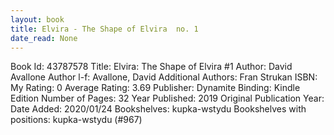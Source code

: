 ```yaml
---
layout: book
title: Elvira - The Shape of Elvira  no. 1
date_read: None
---
```


Book Id: 43787578
Title: Elvira: The Shape of Elvira #1
Author: David Avallone
Author l-f: Avallone, David
Additional Authors: Fran Strukan
ISBN: 
My Rating: 0
Average Rating: 3.69
Publisher: Dynamite
Binding: Kindle Edition
Number of Pages: 32
Year Published: 2019
Original Publication Year: 
Date Added: 2020/01/24
Bookshelves: kupka-wstydu
Bookshelves with positions: kupka-wstydu (#967)

